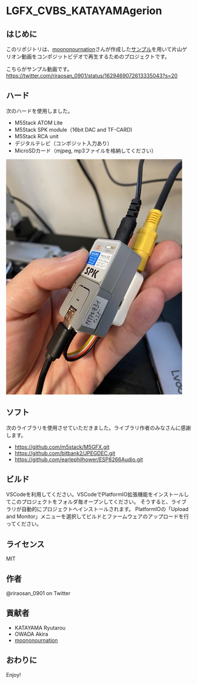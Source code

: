# LGFX_CVBS_KATAYAMAgerion

## はじめに

このリポジトリは、[moononournation](https://github.com/moononournation)さんが作成した[サンプル](https://github.com/moononournation/RGB565_video/tree/master/SPIFFS_MJPEG_JPEGDEC_MP3_audio)を用いて片山ゲリオン動画をコンポジットビデオで再生するためのプロジェクトです。

こちらがサンプル動画です。
https://twitter.com/riraosan_0901/status/1629469072613335043?s=20


## ハード

次のハードを使用しました。

- M5Stack ATOM Lite
- M5Stack SPK module（16bit DAC and TF-CARD)
- M5Stack RCA unit
- デジタルテレビ（コンポジット入力あり）
- MicroSDカード（mjpeg, mp3ファイルを格納してください）

![image](/doc/IMG_3535.jpg)

## ソフト

次のライブラリを使用させていただきました。ライブラリ作者のみなさんに感謝します。

- https://github.com/m5stack/M5GFX.git
- https://github.com/bitbank2/JPEGDEC.git
- https://github.com/earlephilhower/ESP8266Audio.git

## ビルド

VSCodeを利用してください。VSCodeでPlatformIO拡張機能をインストールしてこのプロジェクトをフォルダ毎オープンしてください。
そうすると、ライブラリが自動的にプロジェクトへインストールされます。
PlatformIOの「Upload and Monitor」メニューを選択してビルドとファームウェアのアップロードを行ってください。

## ライセンス

MIT

## 作者

@riraosan_0901 on Twitter

## 貢献者

- KATAYAMA Ryutarou
- OWADA Akira
- [moononournation](https://github.com/moononournation)

## おわりに

Enjoy!
